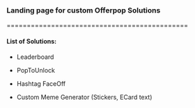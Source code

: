 ### Landing page for custom Offerpop Solutions
=============================================


#### List of Solutions:
  - Leaderboard

  - PopToUnlock

  - Hashtag FaceOff

  - Custom Meme Generator (Stickers, ECard text)
